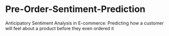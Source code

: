 # Pre-Order-Sentiment-Prediction
Anticipatory Sentiment Analysis in E-commerce: Predicting how a customer will feel about a product before they even ordered it
